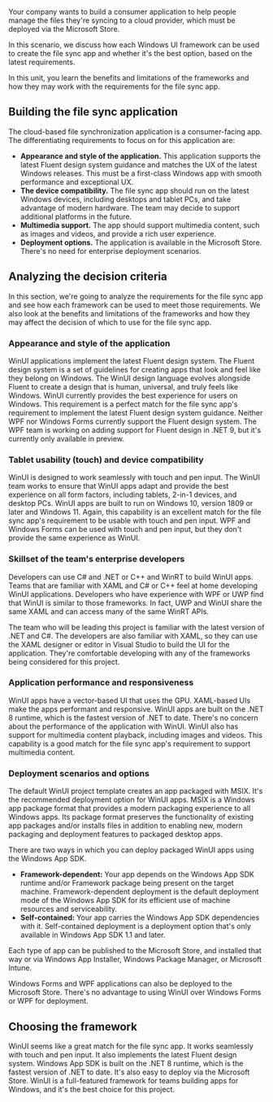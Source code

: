 Your company wants to build a consumer application to help people manage the files they're syncing to a cloud provider, which must be deployed via the Microsoft Store.

In this scenario, we discuss how each Windows UI framework can be used to create the file sync app and whether it's the best option, based on the latest requirements.

In this unit, you learn the benefits and limitations of the frameworks and how they may work with the requirements for the file sync app.

## Building the file sync application

The cloud-based file synchronization application is a consumer-facing app. The differentiating requirements to focus on for this application are:

- **Appearance and style of the application.** This application supports the latest Fluent design system guidance and matches the UX of the latest Windows releases. This must be a first-class Windows app with smooth performance and exceptional UX.
- **The device compatibility.** The file sync app should run on the latest Windows devices, including desktops and tablet PCs, and take advantage of modern hardware. The team may decide to support additional platforms in the future.
- **Multimedia support.** The app should support multimedia content, such as images and videos, and provide a rich user experience.
- **Deployment options.** The application is available in the Microsoft Store. There's no need for enterprise deployment scenarios.

## Analyzing the decision criteria

In this section, we're going to analyze the requirements for the file sync app and see how each framework can be used to meet those requirements. We also look at the benefits and limitations of the frameworks and how they may affect the decision of which to use for the file sync app.

### Appearance and style of the application

WinUI applications implement the latest Fluent design system. The Fluent design system is a set of guidelines for creating apps that look and feel like they belong on Windows. The WinUI design language evolves alongside Fluent to create a design that is human, universal, and truly feels like Windows. WinUI currently provides the best experience for users on Windows. This requirement is a perfect match for the file sync app's requirement to implement the latest Fluent design system guidance. Neither WPF nor Windows Forms currently support the Fluent design system. The WPF team is working on adding support for Fluent design in .NET 9, but it's currently only available in preview.

### Tablet usability (touch) and device compatibility

WinUI is designed to work seamlessly with touch and pen input. The WinUI team works to ensure that WinUI apps adapt and provide the best experience on all form factors, including tablets, 2-in-1 devices, and desktop PCs. WinUI apps are built to run on Windows 10, version 1809 or later and Windows 11. Again, this capability is an excellent match for the file sync app's requirement to be usable with touch and pen input. WPF and Windows Forms can be used with touch and pen input, but they don't provide the same experience as WinUI.

### Skillset of the team's enterprise developers

Developers can use C# and .NET or C++ and WinRT to build WinUI apps. Teams that are familiar with XAML and C# or C++ feel at home developing WinUI applications. Developers who have experience with WPF or UWP find that WinUI is similar to those frameworks. In fact, UWP and WinUI share the same XAML and can access many of the same WinRT APIs.

The team who will be leading this project is familiar with the latest version of .NET and C#. The developers are also familiar with XAML, so they can use the XAML designer or editor in Visual Studio to build the UI for the application. They're comfortable developing with any of the frameworks being considered for this project.

### Application performance and responsiveness

WinUI apps have a vector-based UI that uses the GPU. XAML-based UIs make the apps performant and responsive. WinUI apps are built on the .NET 8 runtime, which is the fastest version of .NET to date. There's no concern about the performance of the application with WinUI. WinUI also has support for multimedia content playback, including images and videos. This capability is a good match for the file sync app's requirement to support multimedia content.

### Deployment scenarios and options

The default WinUI project template creates an app packaged with MSIX. It's the recommended deployment option for WinUI apps. MSIX is a Windows app package format that provides a modern packaging experience to all Windows apps. Its package format preserves the functionality of existing app packages and/or installs files in addition to enabling new, modern packaging and deployment features to packaged desktop apps.

There are two ways in which you can deploy packaged WinUI apps using the Windows App SDK.

- **Framework-dependent:** Your app depends on the Windows App SDK runtime and/or Framework package being present on the target machine. Framework-dependent deployment is the default deployment mode of the Windows App SDK for its efficient use of machine resources and serviceability.
- **Self-contained:** Your app carries the Windows App SDK dependencies with it. Self-contained deployment is a deployment option that's only available in Windows App SDK 1.1 and later.

Each type of app can be published to the Microsoft Store, and installed that way or via Windows App Installer, Windows Package Manager, or Microsoft Intune.

Windows Forms and WPF applications can also be deployed to the Microsoft Store. There's no advantage to using WinUI over Windows Forms or WPF for deployment.

## Choosing the framework

WinUI seems like a great match for the file sync app. It works seamlessly with touch and pen input. It also implements the latest Fluent design system. Windows App SDK is built on the .NET 8 runtime, which is the fastest version of .NET to date. It's also easy to deploy via the Microsoft Store. WinUI is a full-featured framework for teams building apps for Windows, and it's the best choice for this project.
